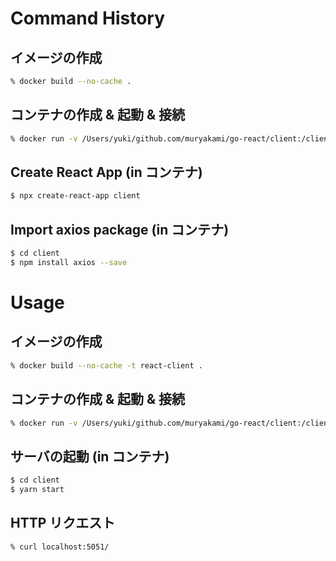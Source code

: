 # Command History

## イメージの作成
``` sh
% docker build --no-cache .
```

## コンテナの作成 & 起動 & 接続
``` sh
% docker run -v /Users/yuki/github.com/muryakami/go-react/client:/client  -p 5051:3000 -it [IMAGE] ash
```

## Create React App (in コンテナ)
``` sh
$ npx create-react-app client
```

## Import axios package (in コンテナ)
``` sh
$ cd client
$ npm install axios --save
```

# Usage

## イメージの作成
``` sh
% docker build --no-cache -t react-client .
```

## コンテナの作成 & 起動 & 接続
``` sh
% docker run -v /Users/yuki/github.com/muryakami/go-react/client:/client -p 5051:3000 -it react-client ash
```

## サーバの起動 (in コンテナ)
``` sh
$ cd client
$ yarn start
```

## HTTP リクエスト
```
% curl localhost:5051/
```
